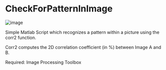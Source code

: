 # CheckForPatternInImage
![image](https://user-images.githubusercontent.com/55065075/188312861-f0a08dee-336b-4419-89ff-6495b3b10457.png)

Simple Matlab Script which recognizes a pattern within a picture using the corr2 function. 

Corr2 computes the 2D correlation coefficient (in %) between Image A and B. 

Required: Image Processing Toolbox



